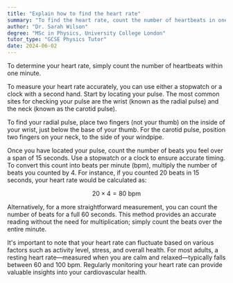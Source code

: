 ```yaml
---
title: "Explain how to find the heart rate"
summary: "To find the heart rate, count the number of heartbeats in one minute."
author: "Dr. Sarah Wilson"
degree: "MSc in Physics, University College London"
tutor_type: "GCSE Physics Tutor"
date: 2024-06-02
---
```


To determine your heart rate, simply count the number of heartbeats within one minute.

To measure your heart rate accurately, you can use either a stopwatch or a clock with a second hand. Start by locating your pulse. The most common sites for checking your pulse are the wrist (known as the radial pulse) and the neck (known as the carotid pulse). 

To find your radial pulse, place two fingers (not your thumb) on the inside of your wrist, just below the base of your thumb. For the carotid pulse, position two fingers on your neck, to the side of your windpipe.

Once you have located your pulse, count the number of beats you feel over a span of 15 seconds. Use a stopwatch or a clock to ensure accurate timing. To convert this count into beats per minute (bpm), multiply the number of beats you counted by 4. For instance, if you counted 20 beats in 15 seconds, your heart rate would be calculated as:

$$
20 \times 4 = 80 \text{ bpm}
$$

Alternatively, for a more straightforward measurement, you can count the number of beats for a full 60 seconds. This method provides an accurate reading without the need for multiplication; simply count the beats over the entire minute.

It's important to note that your heart rate can fluctuate based on various factors such as activity level, stress, and overall health. For most adults, a resting heart rate—measured when you are calm and relaxed—typically falls between 60 and 100 bpm. Regularly monitoring your heart rate can provide valuable insights into your cardiovascular health.
    